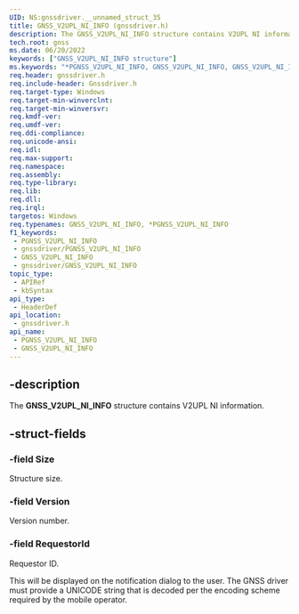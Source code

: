 ```yaml
---
UID: NS:gnssdriver.__unnamed_struct_35
title: GNSS_V2UPL_NI_INFO (gnssdriver.h)
description: The GNSS_V2UPL_NI_INFO structure contains V2UPL NI information.
tech.root: gnss
ms.date: 06/20/2022
keywords: ["GNSS_V2UPL_NI_INFO structure"]
ms.keywords: "*PGNSS_V2UPL_NI_INFO, GNSS_V2UPL_NI_INFO, GNSS_V2UPL_NI_INFO structure [Sensor Devices], PGNSS_V2UPL_NI_INFO, PGNSS_V2UPL_NI_INFO structure pointer [Sensor Devices], gnss.gnss_v2upl_ni_info, gnssdriver/GNSS_V2UPL_NI_INFO, gnssdriver/PGNSS_V2UPL_NI_INFO"
req.header: gnssdriver.h
req.include-header: Gnssdriver.h
req.target-type: Windows
req.target-min-winverclnt: 
req.target-min-winversvr: 
req.kmdf-ver: 
req.umdf-ver: 
req.ddi-compliance: 
req.unicode-ansi: 
req.idl: 
req.max-support: 
req.namespace: 
req.assembly: 
req.type-library: 
req.lib: 
req.dll: 
req.irql: 
targetos: Windows
req.typenames: GNSS_V2UPL_NI_INFO, *PGNSS_V2UPL_NI_INFO
f1_keywords:
 - PGNSS_V2UPL_NI_INFO
 - gnssdriver/PGNSS_V2UPL_NI_INFO
 - GNSS_V2UPL_NI_INFO
 - gnssdriver/GNSS_V2UPL_NI_INFO
topic_type:
 - APIRef
 - kbSyntax
api_type:
 - HeaderDef
api_location:
 - gnssdriver.h
api_name:
 - PGNSS_V2UPL_NI_INFO
 - GNSS_V2UPL_NI_INFO
---
```


## -description

The **GNSS_V2UPL_NI_INFO** structure contains V2UPL NI information.

## -struct-fields

### -field Size

Structure size.

### -field Version

Version number.

### -field RequestorId

Requestor ID.

This will be displayed on the notification dialog to the user. The GNSS driver must provide a UNICODE string that is decoded per the encoding scheme required by the mobile operator.
